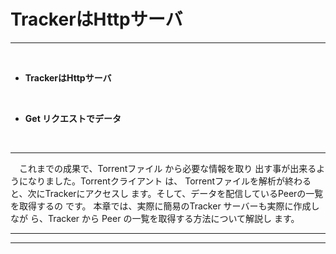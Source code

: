 # TrackerはHttpサーバ
<hr>
<br>

* **TrackerはHttpサーバ**

<br>

* **Get リクエストでデータ**

<br>

<hr>

　これまでの成果で、Torrentファイル から必要な情報を取り
出す事が出来るようになりました。Torrentクライアント は、
Torrentファイルを解析が終わると、次にTrackerにアクセスし
ます。そして、データを配信しているPeerの一覧を取得するの
です。
本章では、実際に簡易のTracker サーバーも実際に作成しなが
ら、Tracker から Peer の一覧を取得する方法について解説し
ます。

<hr>

<hr style="page-break-before: always;">
